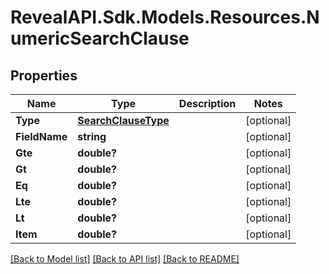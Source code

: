 # RevealAPI.Sdk.Models.Resources.NumericSearchClause
## Properties

Name | Type | Description | Notes
------------ | ------------- | ------------- | -------------
**Type** | [**SearchClauseType**](SearchClauseType.md) |  | [optional] 
**FieldName** | **string** |  | [optional] 
**Gte** | **double?** |  | [optional] 
**Gt** | **double?** |  | [optional] 
**Eq** | **double?** |  | [optional] 
**Lte** | **double?** |  | [optional] 
**Lt** | **double?** |  | [optional] 
**Item** | **double?** |  | [optional] 

[[Back to Model list]](../README.md#documentation-for-models) [[Back to API list]](../README.md#documentation-for-api-endpoints) [[Back to README]](../README.md)

